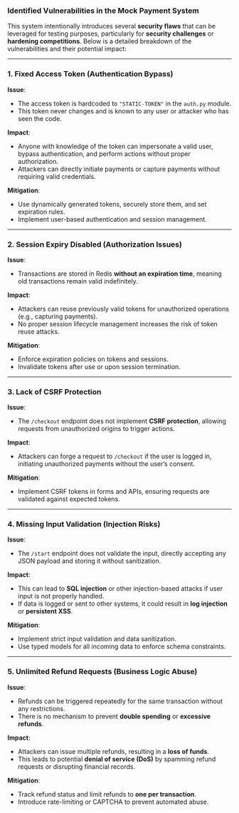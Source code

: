 ### **Identified Vulnerabilities in the Mock Payment System**  

This system intentionally introduces several **security flaws** that can be leveraged for testing purposes, particularly for **security challenges** or **hardening competitions**. Below is a detailed breakdown of the vulnerabilities and their potential impact:

---

### **1. Fixed Access Token (Authentication Bypass)**  
**Issue**:  
- The access token is hardcoded to `"STATIC-TOKEN"` in the `auth.py` module.  
- This token never changes and is known to any user or attacker who has seen the code.

**Impact**:  
- Anyone with knowledge of the token can impersonate a valid user, bypass authentication, and perform actions without proper authorization.  
- Attackers can directly initiate payments or capture payments without requiring valid credentials.

**Mitigation**:  
- Use dynamically generated tokens, securely store them, and set expiration rules.  
- Implement user-based authentication and session management.

---

### **2. Session Expiry Disabled (Authorization Issues)**  
**Issue**:  
- Transactions are stored in Redis **without an expiration time**, meaning old transactions remain valid indefinitely.

**Impact**:  
- Attackers can reuse previously valid tokens for unauthorized operations (e.g., capturing payments).  
- No proper session lifecycle management increases the risk of token reuse attacks.

**Mitigation**:  
- Enforce expiration policies on tokens and sessions.  
- Invalidate tokens after use or upon session termination.

---

### **3. Lack of CSRF Protection**  
**Issue**:  
- The `/checkout` endpoint does not implement **CSRF protection**, allowing requests from unauthorized origins to trigger actions.

**Impact**:  
- Attackers can forge a request to `/checkout` if the user is logged in, initiating unauthorized payments without the user’s consent.

**Mitigation**:  
- Implement CSRF tokens in forms and APIs, ensuring requests are validated against expected tokens.

---

### **4. Missing Input Validation (Injection Risks)**  
**Issue**:  
- The `/start` endpoint does not validate the input, directly accepting any JSON payload and storing it without sanitization.

**Impact**:  
- This can lead to **SQL injection** or other injection-based attacks if user input is not properly handled.
- If data is logged or sent to other systems, it could result in **log injection** or **persistent XSS**.

**Mitigation**:  
- Implement strict input validation and data sanitization.
- Use typed models for all incoming data to enforce schema constraints.

---

### **5. Unlimited Refund Requests (Business Logic Abuse)**  
**Issue**:  
- Refunds can be triggered repeatedly for the same transaction without any restrictions.  
- There is no mechanism to prevent **double spending** or **excessive refunds**.

**Impact**:  
- Attackers can issue multiple refunds, resulting in a **loss of funds**.  
- This leads to potential **denial of service (DoS)** by spamming refund requests or disrupting financial records.

**Mitigation**:  
- Track refund status and limit refunds to **one per transaction**.  
- Introduce rate-limiting or CAPTCHA to prevent automated abuse.
